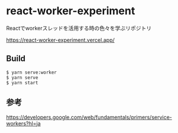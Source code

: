# react-worker-experiment
Reactでworkerスレッドを活用する時の色々を学ぶリポジトリ

https://react-worker-experiment.vercel.app/

## Build
```
$ yarn serve:worker
$ yarn serve
$ yarn start
```

## 参考
https://developers.google.com/web/fundamentals/primers/service-workers?hl=ja
